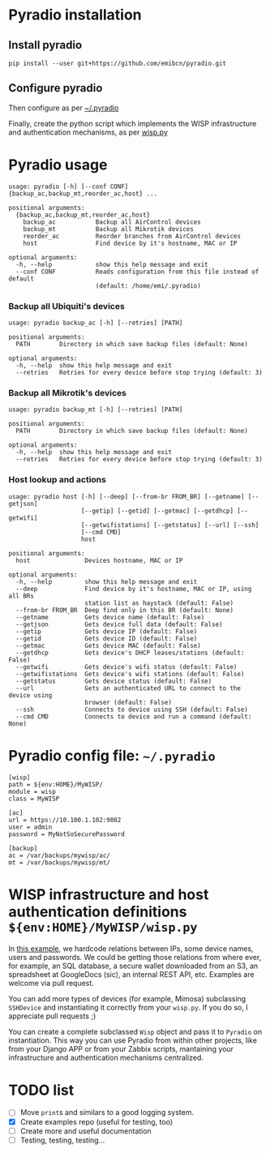 # Pyradio installation
## Install pyradio
```shell
pip install --user git+https://github.com/emibcn/pyradio.git
```

## Configure pyradio
Then configure as per [~/.pyradio](#pyradio-config-file-pyradio)

Finally, create the python script which implements the WISP infrastructure and authentication
mechanisms, as per [wisp.py](#wisp-infrastructure-and-host-authentication-definitions-envhomemywispwisppy)

# Pyradio usage
```
usage: pyradio [-h] [--conf CONF] {backup_ac,backup_mt,reorder_ac,host} ...

positional arguments:
  {backup_ac,backup_mt,reorder_ac,host}
    backup_ac           Backup all AirControl devices
    backup_mt           Backup all Mikrotik devices
    reorder_ac          Reorder branches from AirControl devices
    host                Find device by it's hostname, MAC or IP

optional arguments:
  -h, --help            show this help message and exit
  --conf CONF           Reads configuration from this file instead of default
                        (default: /home/emi/.pyradio)
```


### Backup all Ubiquiti's devices
```
usage: pyradio backup_ac [-h] [--retries] [PATH]

positional arguments:
  PATH        Directory in which save backup files (default: None)

optional arguments:
  -h, --help  show this help message and exit
  --retries   Retries for every device before stop trying (default: 3)
```

### Backup all Mikrotik's devices
```
usage: pyradio backup_mt [-h] [--retries] [PATH]

positional arguments:
  PATH        Directory in which save backup files (default: None)

optional arguments:
  -h, --help  show this help message and exit
  --retries   Retries for every device before stop trying (default: 3)
```

### Host lookup and actions
```
usage: pyradio host [-h] [--deep] [--from-br FROM_BR] [--getname] [--getjson]
                    [--getip] [--getid] [--getmac] [--getdhcp] [--getwifi]
                    [--getwifistations] [--getstatus] [--url] [--ssh]
                    [--cmd CMD]
                    host

positional arguments:
  host               Devices hostname, MAC or IP

optional arguments:
  -h, --help         show this help message and exit
  --deep             Find device by it's hostname, MAC or IP, using all BRs
                     station list as haystack (default: False)
  --from-br FROM_BR  Deep find only in this BR (default: None)
  --getname          Gets device name (default: False)
  --getjson          Gets device full data (default: False)
  --getip            Gets device IP (default: False)
  --getid            Gets device ID (default: False)
  --getmac           Gets device MAC (default: False)
  --getdhcp          Gets device's DHCP leases/stations (default: False)
  --getwifi          Gets device's wifi status (default: False)
  --getwifistations  Gets device's wifi stations (default: False)
  --getstatus        Gets device status (default: False)
  --url              Gets an authenticated URL to connect to the device using
                     browser (default: False)
  --ssh              Connects to device using SSH (default: False)
  --cmd CMD          Connects to device and run a command (default: None)
```


# Pyradio config file: `~/.pyradio`
```
[wisp]
path = ${env:HOME}/MyWISP/
module = wisp
class = MyWISP

[ac]
url = https://10.100.1.102:9082
user = admin
password = MyNotSoSecurePassword

[backup]
ac = /var/backups/mywisp/ac/
mt = /var/backups/mywisp/mt/
```

# WISP infrastructure and host authentication definitions `${env:HOME}/MyWISP/wisp.py`
In [this example](/examples/Wisp_1.py), we hardcode relations between IPs, some device names, users and passwords. We could be getting those relations from where ever, for example, an SQL database, a secure wallet downloaded from an S3, an spreadsheet at GoogleDocs (sic), an internal REST API, etc. Examples are welcome via pull request.

You can add more types of devices (for example, Mimosa) subclassing `SSHDevice` and instantiating it correctly from your `wisp.py`. If you do so, I appreciate pull requests ;) 

You can create a complete subclassed `Wisp` object and pass it to `Pyradio` on instantiation. This way you can use Pyradio from within other projects, like from your Django APP or from your Zabbix scripts, mantaining your infrastructure and authentication mechanisms centralized.


# TODO list
- [ ] Move `print`s and similars to a good logging system.
- [x] Create examples repo (useful for testing, too)
- [ ] Create more and useful documentation
- [ ] Testing, testing, testing...
